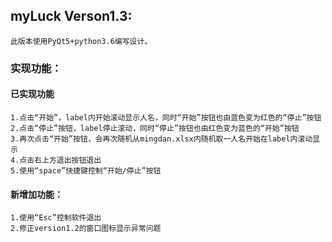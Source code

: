 ## myLuck Verson1.3:
    此版本使用PyQt5+python3.6编写设计。
    
   ### 实现功能：
   #### 已实现功能
    1.点击“开始”，label内开始滚动显示人名，同时“开始”按钮也由蓝色变为红色的“停止”按钮
    2.点击“停止”按钮，label停止滚动，同时“停止”按钮也由红色变为蓝色的“开始”按钮
    3.再次点击“开始”按钮，会再次随机从mingdan.xlsx内随机取一人名开始在label内滚动显示
    4.点击右上方退出按钮退出
    5.使用“space”快捷键控制“开始/停止”按钮
   #### 新增加功能：
    1.使用“Esc”控制软件退出
    2.修正version1.2的窗口图标显示异常问题
